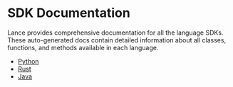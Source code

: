 # SDK Documentation

Lance provides comprehensive documentation for all the language SDKs. 
These auto-generated docs contain detailed information about 
all classes, functions, and methods available in each language.

- [Python](https://lancedb.github.io/lance-python-doc)
- [Rust](https://docs.rs/lance/latest/lance)
- [Java](https://www.javadoc.io/doc/com.lancedb/lance-core/latest/index.html)
